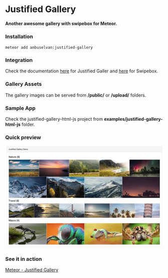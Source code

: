 # Justified Gallery

#### Another awesome gallery with swipebox for Meteor.

### Installation

    meteor add anbuselvan:justified-gallery

### Integration

Check the documentation [here](http://miromannino.github.io/Justified-Gallery) for Justified Galler and [here](http://brutaldesign.github.io/swipebox) for Swipebox.

### Gallery Assets

The gallery images can be served from **/public/** or **/upload/** folders.

### Sample App

Check the justified-gallery-html-js project from **examples/justified-gallery-html-js** folder.

### Quick preview

![Screen Capture](https://raw.githubusercontent.com/anbuselvan/justified-gallery/master/screenshot/justified-gallery.png)

### See it in action

[Meteor - Justified Gallery](http://justified-gallery.meteor.com)
